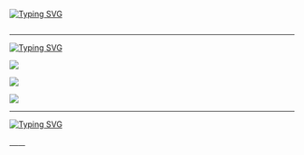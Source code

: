 [![Typing SVG](https://readme-typing-svg.demolab.com?font=Fira+Code&weight=600&size=22&duration=3000&pause=1000&color=7FFF00&vCenter=true&width=435&lines=%24+jeet%2Fdebnath;%40+jxxt;%23+a%2Ffullstack%2Fdeveloper)](https://git.io/typing-svg)

<p>
    <img src="https://komarev.com/ghpvc/?username=jxxt" alt="">
</p>

<hr>

[![Typing SVG](https://readme-typing-svg.demolab.com?font=Fira+Code&weight=600&size=22&duration=4000&pause=100000000&color=7FFF00&vCenter=true&width=435&lines=%24+~%2Fskills)](https://git.io/typing-svg)

<p>
  <a href="https://skillicons.dev">
    <img src="https://skillicons.dev/icons?i=html,css,js,webpack,react,scss,bootstrap,tailwind,nodejs,figma,mysql,firebase,postman" />
  </a>
</p>
<p>
  <a href="https://skillicons.dev">
    <img src="https://skillicons.dev/icons?i=cpp,python,java,bash,markdown" />
  </a>
</p>
<p>
  <a href="https://skillicons.dev">
    <img src="https://skillicons.dev/icons?i=git,github" />
  </a>
</p>

<hr>

<!-- [![Typing SVG](https://readme-typing-svg.demolab.com?font=Fira+Code&weight=600&size=22&duration=4000&pause=100000000&color=7FFF00&vCenter=true&width=435&lines=%24+~%2Fapps)](https://git.io/typing-svg)

[![My Skills](https://skillicons.dev/icons?i=vscode)](https://skillicons.dev) -->



[![Typing SVG](https://readme-typing-svg.demolab.com?font=Fira+Code&weight=600&size=22&duration=4000&pause=100000000&color=7FFF00&vCenter=true&width=435&lines=%24+~%2Fcontact_me)](https://git.io/typing-svg)

<a href="mailto:iamjxxt@gmail.com?subject=Hello%20Jeet">
        <img src="https://img.shields.io/badge/-Gmail-333C43?logo=gmail&logoColor=gmail&style=flat" alt=""/>&nbsp;&nbsp;&nbsp;
</a>

<a href="https://discordapp.com/users/311519489361707014">
        <img src="https://img.shields.io/badge/-Discord-333C43?logo=discord&logoColor=discord&style=flat" alt=""/>&nbsp;&nbsp;&nbsp;
</a>
